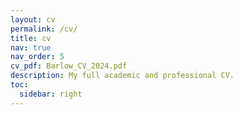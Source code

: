 ```yaml
---
layout: cv
permalink: /cv/
title: cv
nav: true
nav_order: 5
cv_pdf: Barlow_CV_2024.pdf
description: My full academic and professional CV. 
toc:
  sidebar: right
---
```

